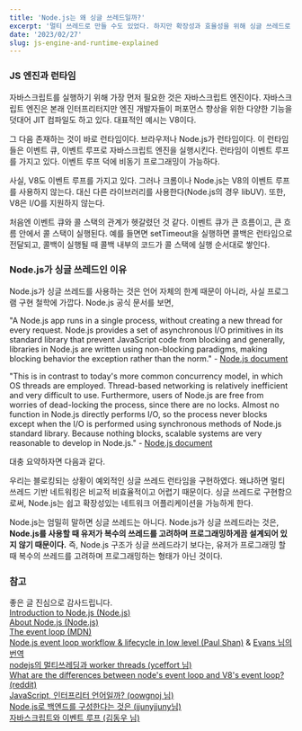 ```yaml
---
title: 'Node.js는 왜 싱글 쓰레드일까?'
excerpt: '멀티 쓰레드로 만들 수도 있었다. 하지만 확장성과 효율성을 위해 싱글 쓰레드로 만들었다.'
date: '2023/02/27'
slug: js-engine-and-runtime-explained
---
```


### JS 엔진과 런타임

자바스크립트를 실행하기 위해 가장 먼저 필요한 것은 자바스크립트 엔진이다. 자바스크립트 엔진은 본래 인터프리터지만 엔진 개발자들이 퍼포먼스 향상을 위한 다양한 기능을 덧대어 JIT 컴파일도 하고 있다. 대표적인 예시는 V8이다.

그 다음 존재하는 것이 바로 런타임이다. 브라우저나 Node.js가 런타임이다. 이 런타임들은 이벤트 큐, 이벤트 루프로 자바스크립트 엔진을 실행시킨다. 런타임이 이벤트 루프를 가지고 있다. 이벤트 루프 덕에 비동기 프로그래밍이 가능하다.

사실, V8도 이벤트 루프를 가지고 있다. 그러나 크롬이나 Node.js는 V8의 이벤트 루프를 사용하지 않는다. 대신 다른 라이브러리를 사용한다(Node.js의 경우 libUV). 또한, V8은 I/O를 지원하지 않는다.

처음엔 이벤트 큐와 콜 스택의 관계가 헷갈렸던 것 같다. 이벤트 큐가 큰 흐름이고, 큰 흐름 안에서 콜 스택이 실행된다. 예를 들면면 setTimeout을 실행하면 콜백은 런타임으로 전달되고, 콜백이 실행될 때 콜백 내부의 코드가 콜 스택에 실행 순서대로 쌓인다.

### Node.js가 싱글 쓰레드인 이유

Node.js가 싱글 쓰레드를 사용하는 것은 언어 자체의 한계 때문이 아니라, 사실 프로그램 구현 철학에 가깝다. Node.js 공식 문서를 보면,

"A Node.js app runs in a single process, without creating a new thread for every request. Node.js provides a set of asynchronous I/O primitives in its standard library that prevent JavaScript code from blocking and generally, libraries in Node.js are written using non-blocking paradigms, making blocking behavior the exception rather than the norm." - [Node.js document](https://nodejs.dev/en/learn/introduction-to-nodejs/)

"This is in contrast to today's more common concurrency model, in which OS threads are employed. Thread-based networking is relatively inefficient and very difficult to use. Furthermore, users of Node.js are free from worries of dead-locking the process, since there are no locks. Almost no function in Node.js directly performs I/O, so the process never blocks except when the I/O is performed using synchronous methods of Node.js standard library. Because nothing blocks, scalable systems are very reasonable to develop in Node.js." - [Node.js document](https://nodejs.org/en/about/)

대충 요약하자면 다음과 같다.

우리는 블로킹되는 상황이 예외적인 싱글 쓰레드 런타임을 구현하였다. 왜냐하면 멀티 쓰레드 기반 네트워킹은 비교적 비효율적이고 어렵기 때문이다. 싱글 쓰레드로 구현함으로써, Node.js는 쉽고 확장성있는 네트워크 어플리케이션을 가능하게 한다.

Node.js는 엄밀히 말하면 싱글 쓰레드는 아니다. Node.js가 싱글 쓰레드라는 것은, **Node.js를 사용할 때 유저가 복수의 쓰레드를 고려하며 프로그래밍하게끔 설계되어 있지 않기 때문이다.** 즉, Node.js 구조가 싱글 쓰레드라기 보다는, 유저가 프로그래밍 할 때 복수의 쓰레드를 고려하며 프로그래밍하는 형태가 아닌 것이다.

### 참고

좋은 글 진심으로 감사드립니다.  
[Introduction to Node.js (Node.js)](https://nodejs.dev/en/learn/introduction-to-nodejs/)  
[About Node.js (Node.js)](https://nodejs.org/en/about/)  
[The event loop (MDN)](https://developer.mozilla.org/en-US/docs/Web/JavaScript/EventLoop)  
[Node.js event loop workflow & lifecycle in low level (Paul Shan)](https://www.voidcanvas.com/nodejs-event-loop/) & [Evans 님의 번역](https://evan-moon.github.io/2019/08/01/nodejs-event-loop-workflow/#%EC%9D%B4%EB%B2%A4%ED%8A%B8-%EB%A3%A8%ED%94%84%EB%8A%94-%EC%9E%90%EB%B0%94%EC%8A%A4%ED%81%AC%EB%A6%BD%ED%8A%B8-%EC%97%94%EC%A7%84-%EB%82%B4%EB%B6%80%EC%97%90-%EC%9E%88%EB%8B%A4)  
[nodejs의 멀티쓰레딩과 worker threads (yceffort 님)](https://yceffort.kr/2021/04/nodejs-multithreading-worker-threads)  
[What are the differences between node's event loop and V8's event loop? (reddit)](https://www.reddit.com/r/node/comments/cluorc/what_are_the_differences_between_nodes_event_loop/)  
[JavaScript, 인터프리터 언어일까? (oowgnoj 님)](https://www.oowgnoj.dev/review/advanced-js-1)  
[Node.js로 백엔드를 구성한다는 것은 (jjunyjjuny님)](https://velog.io/@jjunyjjuny/%EB%B0%B1%EC%97%94%EB%93%9C%EB%8A%94-%EC%B2%98%EC%9D%8C%EC%9D%B4%EB%9D%BC..-2.-Node.js%EB%A1%9C-%EB%B0%B1%EC%97%94%EB%93%9C%EB%A5%BC-%EA%B5%AC%EC%84%B1%ED%95%9C%EB%8B%A4%EB%8A%94-%EA%B2%83%EC%9D%80)  
[자바스크립트와 이벤트 루프 (김동우 님)](https://meetup.nhncloud.com/posts/89)
